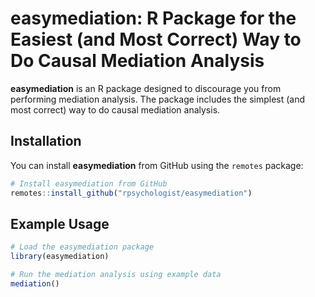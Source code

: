 # easymediation: R Package for the Easiest (and Most Correct) Way to Do Causal Mediation Analysis

**easymediation** is an R package designed to discourage you from performing mediation analysis. The package includes the simplest (and most correct) way to do causal mediation analysis.

## Installation

You can install **easymediation** from GitHub using the `remotes` package:

```r
# Install easymediation from GitHub
remotes::install_github("rpsychologist/easymediation")
```

## Example Usage
```r
# Load the easymediation package
library(easymediation)

# Run the mediation analysis using example data
mediation()
```